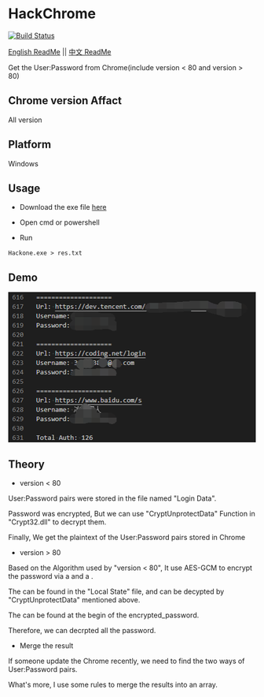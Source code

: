 # HackChrome

[![Build Status](https://travis-ci.com/cckuailong/HackChrome.svg?branch=master)](https://travis-ci.com/cckuailong/HackChrome)

[English ReadMe](https://github.com/cckuailong/HackChrome/blob/master/README.md) || 
[中文 ReadMe](https://github.com/cckuailong/HackChrome/blob/master/README_zh.md)

Get the User:Password from Chrome(include version < 80 and version > 80)

## Chrome version Affact

All version

## Platform

Windows

## Usage

- Download the exe file [here](https://github.com/cckuailong/HackChrome/releases/tag/v0.1)

- Open cmd or powershell

- Run

```
Hackone.exe > res.txt
```

## Demo

![demo](image/result.png)

## Theory

- version < 80

User:Password pairs were stored in the file named "Login Data".

Password was encrypted, But we can use "CryptUnprotectData" Function in "Crypt32.dll" to decrypt them.

Finally, We get the plaintext of the User:Password pairs stored in Chrome

- version > 80

Based on the Algorithm used by "version < 80", It use AES-GCM to encrypt the password via a <master key> and a <nounce>.

The <master key> can be found in the "Local State" file, and can be decypted by "CryptUnprotectData" mentioned above.

The <nounce> can be found at the begin of the encrypted_password.

Therefore, we can decrpted all the password.

- Merge the result

If someone update the Chrome recently, we need to find the two ways of User:Password pairs.

What's more, I use some rules to merge the results into an array.
